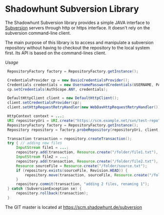 # Shadowhunt Subversion Library

The Shadowhunt Subversion library provides a simple JAVA interface to
[Subversion](http://subversion.apache.org/) servers through http or https
interface. It doesn't rely on the subversion command-line client.

The main purpose of this library is to access and manipulate a subversion
repository without having to checkout the repository to the local system first.
Its API is based on the command-lines client.

*Usage*

```java
 RepositoryFactory factory = RepositoryFactory.getInstance();

 CredentialsProvider cp = new BasicCredentialsProvider();
 Credentials credentials = new UsernamePasswordCredentials(USERNAME, PASSWORD);
 cp.setCredentials(AuthScope.ANY, credentials);

 DefaultHttpClient client = new DefaultHttpClient();
 client.setCredentialsProvider(cp);
 client.setHttpRequestRetryHandler(new WebDavHttpRequestRetryHandler());

 HttpContext context = ...;
 URI repositoryUri = URI.create("https://scm.example.net/svn/test-repo");
 RepositoryFactory factory = RepositoryFactory.getInstance();
 Repository repository = factory.probeRepository(repositoryUri, client, context);

 Transaction transaction = repository.createTransaction();
 try { // adding new files
     InputStream file1 = ...;
     repository.add(transaction, Resource.create("/folder/file1.txt"), true, file1);
     InputStream file2 = ...;
     repository.add(transaction, Resource.create("/folder/file2.txt"), true, file2);
     Resource sourceFile = Resource.create("/folder/source.txt");
     if (repository.exists(sourceFile, Revision.HEAD)) {
         repository.move(transaction, sourceFile, Resource.create("/folder/target.txt"), false);
     }
     repository.commit(transaction, "adding 2 files, renaming 1");
 } catch (SubversionException se) {
     repository.rollback(transaction);
 }
```

The GIT master is located at https://scm.shadowhunt.de/subversion
